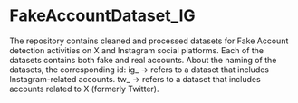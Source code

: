 # FakeAccountDataset_IG
The repository contains cleaned and processed datasets for Fake Account detection activities on X and Instagram social platforms.
Each of the datasets contains both fake and real accounts. 
About the naming of the datasets, the corresponding id:
ig_ -> refers to a dataset that includes Instagram-related accounts.
tw_ -> refers to a dataset that includes accounts related to X (formerly Twitter).



